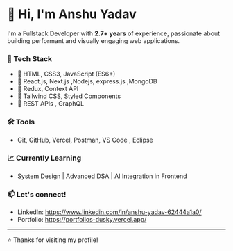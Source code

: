 # 👋 Hi, I'm Anshu Yadav

I'm a Fullstack Developer with **2.7+ years** of experience, passionate about building performant and visually engaging web applications.


### 🚀 Tech Stack
- 🔹 HTML, CSS3, JavaScript (ES6+)
- 🔹 React.js, Next.js ,Nodejs, express.js ,MongoDB
- 🔹 Redux, Context API
- 🔹 Tailwind CSS, Styled Components
- 🔹 REST APIs , GraphQL

### 🛠️ Tools
- Git, GitHub, Vercel, Postman, VS Code , Eclipse

### 📈 Currently Learning
- System Design | Advanced DSA | AI Integration in Frontend

### 📫 Let's connect!
- LinkedIn: https://www.linkedin.com/in/anshu-yadav-62444a1a0/
- Portfolio: https://portfolios-dusky.vercel.app/


---

⭐️ Thanks for visiting my profile!
